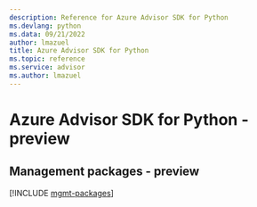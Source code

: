 ```yaml
---
description: Reference for Azure Advisor SDK for Python
ms.devlang: python
ms.data: 09/21/2022
author: lmazuel
title: Azure Advisor SDK for Python
ms.topic: reference
ms.service: advisor
ms.author: lmazuel
---
```

# Azure Advisor SDK for Python - preview

## Management packages - preview
[!INCLUDE [mgmt-packages](advisor-mgmt-index.md)]